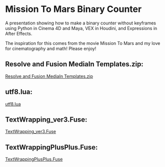 
# Mission To Mars Binary Counter

A presentation showing how to make a binary counter without keyframes using Python in Cinema 4D and Maya, VEX in Houdini, and Expressions in After Effects. 

The inspiration for this comes from the movie Mission To Mars and my love for cinematography and math! Please enjoy!

## Resolve and Fusion MediaIn Templates.zip:
[Resolve and Fusion MediaIn Templates.zip](https://github.com/GuyMicciche/Tutorial-Assets/blob/7f486c2a111c92b0535afe4fee31734e10aa1fcf/Resolve%20and%20Fusion%20MediaIn%20Templates/Assets/Resolve%20and%20Fusion%20MediaIn%20Templates.zip)

## utf8.lua:
[utf8.lua](https://github.com/GuyMicciche/Tutorial-Assets/blob/995b003556eeac8f382d767fa080fe87c81b7cc6/Resolve%20and%20Fusion%20MediaIn%20Templates/Assets/utf8.lua)

## TextWrapping_ver3.Fuse:
[TextWrapping_ver3.Fuse]([https://github.com/yt-dlp/yt-dlp/wiki](https://github.com/GuyMicciche/Tutorial-Assets/blob/995b003556eeac8f382d767fa080fe87c81b7cc6/Resolve%20and%20Fusion%20MediaIn%20Templates/Assets/TextWrapping_ver3.Fuse))

## TextWrappingPlusPlus.Fuse:
[TextWrappingPlusPlus.Fuse]([https://github.com/yt-dlp/yt-dlp/wiki](https://github.com/GuyMicciche/Tutorial-Assets/blob/995b003556eeac8f382d767fa080fe87c81b7cc6/Resolve%20and%20Fusion%20MediaIn%20Templates/Assets/TextWrappingPlusPlus.Fuse))
